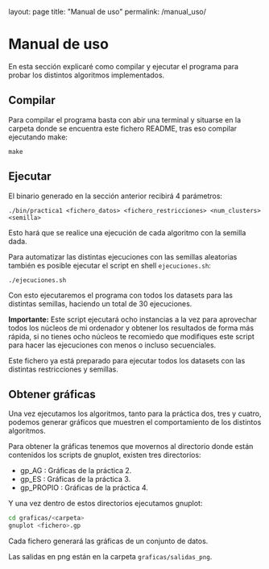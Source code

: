 layout: page
title: "Manual de uso"
permalink: /manual_uso/

# Manual de uso

En esta sección explicaré como compilar y ejecutar el programa para probar los distintos algoritmos implementados.



## Compilar

Para compilar el programa basta con abir una terminal y situarse en la carpeta donde se encuentra este fichero README, tras eso compilar ejecutando make:

`make`


## Ejecutar

El binario generado en la sección anterior recibirá 4 parámetros:

`./bin/practica1 <fichero_datos> <fichero_restricciones> <num_clusters> <semilla>`

Esto hará que se realice una ejecución de cada algoritmo con la semilla dada.

Para automatizar las distintas ejecuciones con las semillas aleatorias también es posible ejecutar el script en shell `ejecuciones.sh`:

`./ejecuciones.sh`

Con esto ejecutaremos el programa con todos los datasets para las distintas semillas, haciendo un total de 30 ejecuciones.

**Importante:** Este script ejecutará ocho instancias a la vez para aprovechar todos los núcleos de mi ordenador y obtener los resultados de forma más rápida, si no tienes ocho núcleos te recomiedo que modifiques este script para hacer las ejecuciones con menos o incluso secuenciales.

Este fichero ya está preparado para ejecutar todos los datasets con las distintas restricciones y semillas.


## Obtener gráficas

Una vez ejecutamos los algoritmos, tanto para la práctica dos, tres y cuatro, podemos generar gráficos que muestren el comportamiento de los distintos algoritmos.

Para obtener la gráficas tenemos que movernos al directorio donde están contenidos los scripts de gnuplot, existen tres directorios:

- gp_AG : Gráficas de la práctica 2.
- gp_ES : Gráficas de la práctica 3.
- gp_PROPIO : Gráficas de la práctica 4.

Y una vez dentro de estos directorios ejecutamos gnuplot:

```sh
cd graficas/<carpeta>
gnuplot <fichero>.gp
```

Cada fichero generará las gráficas de un conjunto de datos.

Las salidas en png están en la carpeta `graficas/salidas_png`.
